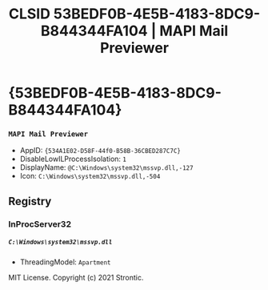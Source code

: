 ﻿---
title: "CLSID 53BEDF0B-4E5B-4183-8DC9-B844344FA104 | MAPI Mail Previewer"
excerpt: What is COM-Object CLSID 53BEDF0B-4E5B-4183-8DC9-B844344FA104?
---

# {53BEDF0B-4E5B-4183-8DC9-B844344FA104}

### `MAPI Mail Previewer`
* AppID: `{534A1E02-D58F-44f0-B58B-36CBED287C7C}`
* DisableLowILProcessIsolation: `1`
* DisplayName: `@C:\Windows\system32\mssvp.dll,-127`
* Icon: `C:\Windows\system32\mssvp.dll,-504`

## Registry


### InProcServer32

##### `C:\Windows\system32\mssvp.dll`
* ThreadingModel: `Apartment`

MIT License. Copyright (c) 2021 Strontic.


